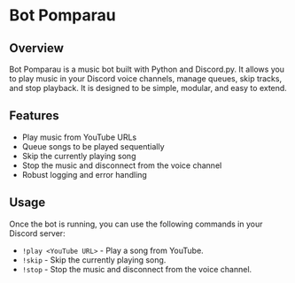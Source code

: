 # Bot Pomparau

## Overview

Bot Pomparau is a music bot built with Python and Discord.py. It allows you to play music in your Discord voice channels, manage queues, skip tracks, and stop playback. It is designed to be simple, modular, and easy to extend.

## Features

- Play music from YouTube URLs
- Queue songs to be played sequentially
- Skip the currently playing song
- Stop the music and disconnect from the voice channel
- Robust logging and error handling

## Usage

Once the bot is running, you can use the following commands in your Discord server:

- `!play <YouTube URL>` - Play a song from YouTube.
- `!skip` - Skip the currently playing song.
- `!stop` - Stop the music and disconnect from the voice channel.